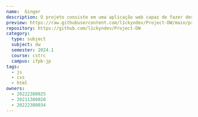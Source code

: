 ```yaml
---
name:  Ginger
description: O projeto consiste em uma aplicação web capaz de fazer descobertas de DNS e executar traceroute para qualquer destino na internet. 
preview: https://raw.githubusercontent.com/l1ckyndev/Project-DW/main/preview.png
repository: https://github.com/l1ckyndev/Project-DW
category:
  type: subject
  subject: dw
  semester: 2024.1
  course: cstrc
  campus: ifpb-jp
tags:
  - js
  - css
  - html
owners:
  - 20222380025
  - 20211380020
  - 20222380034
---
```


